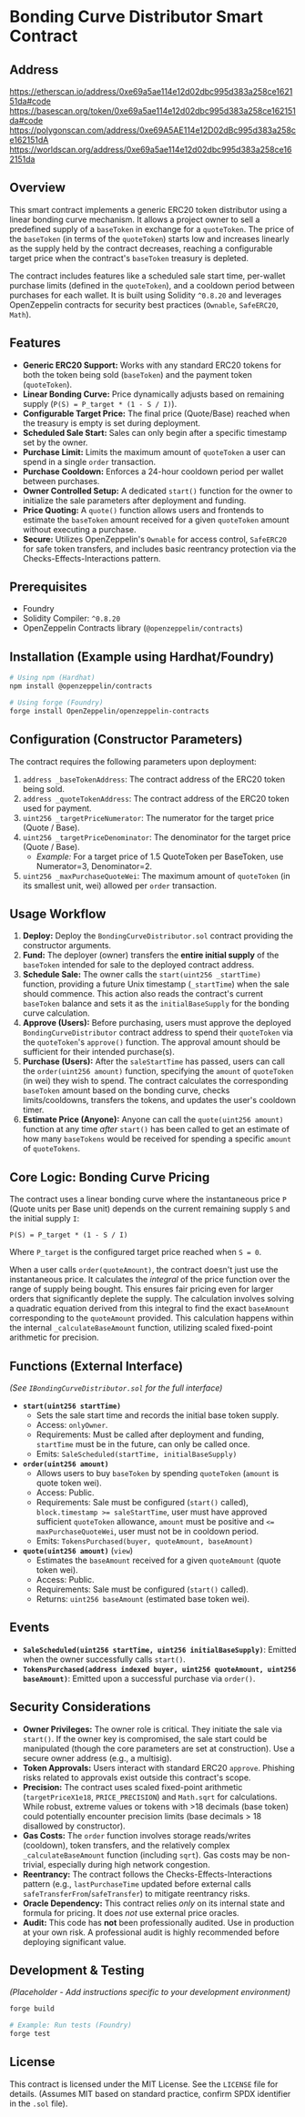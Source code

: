 # Bonding Curve Distributor Smart Contract

## Address

<https://etherscan.io/address/0xe69a5ae114e12d02dbc995d383a258ce162151da#code>
<https://basescan.org/token/0xe69a5ae114e12d02dbc995d383a258ce162151da#code>
<https://polygonscan.com/address/0xe69A5AE114e12D02dBc995d383a258ce162151dA>
<https://worldscan.org/address/0xe69a5ae114e12d02dbc995d383a258ce162151da>

## Overview

This smart contract implements a generic ERC20 token distributor using a linear bonding curve mechanism. It allows a project owner to sell a predefined supply of a `baseToken` in exchange for a `quoteToken`. The price of the `baseToken` (in terms of the `quoteToken`) starts low and increases linearly as the supply held by the contract decreases, reaching a configurable target price when the contract's `baseToken` treasury is depleted.

The contract includes features like a scheduled sale start time, per-wallet purchase limits (defined in the `quoteToken`), and a cooldown period between purchases for each wallet. It is built using Solidity `^0.8.20` and leverages OpenZeppelin contracts for security best practices (`Ownable`, `SafeERC20`, `Math`).

## Features

* **Generic ERC20 Support:** Works with any standard ERC20 tokens for both the token being sold (`baseToken`) and the payment token (`quoteToken`).
* **Linear Bonding Curve:** Price dynamically adjusts based on remaining supply (`P(S) = P_target * (1 - S / I)`).
* **Configurable Target Price:** The final price (Quote/Base) reached when the treasury is empty is set during deployment.
* **Scheduled Sale Start:** Sales can only begin after a specific timestamp set by the owner.
* **Purchase Limit:** Limits the maximum amount of `quoteToken` a user can spend in a single `order` transaction.
* **Purchase Cooldown:** Enforces a 24-hour cooldown period per wallet between purchases.
* **Owner Controlled Setup:** A dedicated `start()` function for the owner to initialize the sale parameters after deployment and funding.
* **Price Quoting:** A `quote()` function allows users and frontends to estimate the `baseToken` amount received for a given `quoteToken` amount without executing a purchase.
* **Secure:** Utilizes OpenZeppelin's `Ownable` for access control, `SafeERC20` for safe token transfers, and includes basic reentrancy protection via the Checks-Effects-Interactions pattern.

## Prerequisites

* Foundry
* Solidity Compiler: `^0.8.20`
* OpenZeppelin Contracts library (`@openzeppelin/contracts`)

## Installation (Example using Hardhat/Foundry)

```bash
# Using npm (Hardhat)
npm install @openzeppelin/contracts

# Using forge (Foundry)
forge install OpenZeppelin/openzeppelin-contracts
```

## Configuration (Constructor Parameters)

The contract requires the following parameters upon deployment:

1. `address _baseTokenAddress`: The contract address of the ERC20 token being sold.
2. `address _quoteTokenAddress`: The contract address of the ERC20 token used for payment.
3. `uint256 _targetPriceNumerator`: The numerator for the target price (Quote / Base).
4. `uint256 _targetPriceDenominator`: The denominator for the target price (Quote / Base).
    * *Example:* For a target price of 1.5 QuoteToken per BaseToken, use Numerator=3, Denominator=2.
5. `uint256 _maxPurchaseQuoteWei`: The maximum amount of `quoteToken` (in its smallest unit, wei) allowed per `order` transaction.

## Usage Workflow

1. **Deploy:** Deploy the `BondingCurveDistributor.sol` contract providing the constructor arguments.
2. **Fund:** The deployer (owner) transfers the **entire initial supply** of the `baseToken` intended for sale to the deployed contract address.
3. **Schedule Sale:** The owner calls the `start(uint256 _startTime)` function, providing a future Unix timestamp (`_startTime`) when the sale should commence. This action also reads the contract's current `baseToken` balance and sets it as the `initialBaseSupply` for the bonding curve calculation.
4. **Approve (Users):** Before purchasing, users must approve the deployed `BondingCurveDistributor` contract address to spend their `quoteToken` via the `quoteToken`'s `approve()` function. The approval amount should be sufficient for their intended purchase(s).
5. **Purchase (Users):** After the `saleStartTime` has passed, users can call the `order(uint256 amount)` function, specifying the `amount` of `quoteToken` (in wei) they wish to spend. The contract calculates the corresponding `baseToken` amount based on the bonding curve, checks limits/cooldowns, transfers the tokens, and updates the user's cooldown timer.
6. **Estimate Price (Anyone):** Anyone can call the `quote(uint256 amount)` function at any time *after* `start()` has been called to get an estimate of how many `baseTokens` would be received for spending a specific `amount` of `quoteTokens`.

## Core Logic: Bonding Curve Pricing

The contract uses a linear bonding curve where the instantaneous price `P` (Quote units per Base unit) depends on the current remaining supply `S` and the initial supply `I`:

`P(S) = P_target * (1 - S / I)`

Where `P_target` is the configured target price reached when `S = 0`.

When a user calls `order(quoteAmount)`, the contract doesn't just use the instantaneous price. It calculates the *integral* of the price function over the range of supply being bought. This ensures fair pricing even for larger orders that significantly deplete the supply. The calculation involves solving a quadratic equation derived from this integral to find the exact `baseAmount` corresponding to the `quoteAmount` provided. This calculation happens within the internal `_calculateBaseAmount` function, utilizing scaled fixed-point arithmetic for precision.

## Functions (External Interface)

*(See `IBondingCurveDistributor.sol` for the full interface)*

* **`start(uint256 startTime)`**
  * Sets the sale start time and records the initial base token supply.
  * Access: `onlyOwner`.
  * Requirements: Must be called after deployment and funding, `startTime` must be in the future, can only be called once.
  * Emits: `SaleScheduled(startTime, initialBaseSupply)`
* **`order(uint256 amount)`**
  * Allows users to buy `baseToken` by spending `quoteToken` (`amount` is quote token wei).
  * Access: Public.
  * Requirements: Sale must be configured (`start()` called), `block.timestamp >= saleStartTime`, user must have approved sufficient `quoteToken` allowance, `amount` must be positive and `<= maxPurchaseQuoteWei`, user must not be in cooldown period.
  * Emits: `TokensPurchased(buyer, quoteAmount, baseAmount)`
* **`quote(uint256 amount)`** (`view`)
  * Estimates the `baseAmount` received for a given `quoteAmount` (quote token wei).
  * Access: Public.
  * Requirements: Sale must be configured (`start()` called).
  * Returns: `uint256 baseAmount` (estimated base token wei).

## Events

* **`SaleScheduled(uint256 startTime, uint256 initialBaseSupply)`**: Emitted when the owner successfully calls `start()`.
* **`TokensPurchased(address indexed buyer, uint256 quoteAmount, uint256 baseAmount)`**: Emitted upon a successful purchase via `order()`.

## Security Considerations

* **Owner Privileges:** The owner role is critical. They initiate the sale via `start()`. If the owner key is compromised, the sale start could be manipulated (though the core parameters are set at construction). Use a secure owner address (e.g., a multisig).
* **Token Approvals:** Users interact with standard ERC20 `approve`. Phishing risks related to approvals exist outside this contract's scope.
* **Precision:** The contract uses scaled fixed-point arithmetic (`targetPriceX1e18`, `PRICE_PRECISION`) and `Math.sqrt` for calculations. While robust, extreme values or tokens with >18 decimals (base token) could potentially encounter precision limits (base decimals > 18 disallowed by constructor).
* **Gas Costs:** The `order` function involves storage reads/writes (cooldown), token transfers, and the relatively complex `_calculateBaseAmount` function (including `sqrt`). Gas costs may be non-trivial, especially during high network congestion.
* **Reentrancy:** The contract follows the Checks-Effects-Interactions pattern (e.g., `lastPurchaseTime` updated before external calls `safeTransferFrom`/`safeTransfer`) to mitigate reentrancy risks.
* **Oracle Dependency:** This contract relies *only* on its internal state and formula for pricing. It does *not* use external price oracles.
* **Audit:** This code has **not** been professionally audited. Use in production at your own risk. A professional audit is highly recommended before deploying significant value.

## Development & Testing

*(Placeholder - Add instructions specific to your development environment)*

```bash
forge build

# Example: Run tests (Foundry)
forge test
```

## License

This contract is licensed under the MIT License. See the `LICENSE` file for details. (Assumes MIT based on standard practice, confirm SPDX identifier in the `.sol` file).
